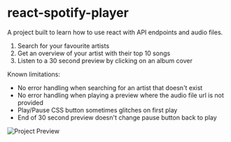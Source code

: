 
# react-spotify-player

A project built to learn how to use react with API endpoints and audio files.

1. Search for your favourite artists
2. Get an overview of your artist with their top 10 songs
3. Listen to a 30 second preview by clicking on an album cover

Known limitations:
- No error handling when searching for an artist that doesn't exist
- No error handling when playing a preview where the audio file url is not provided
- Play/Pause CSS button sometimes glitches on first play
- End of 30 second preview doesn't change pause button back to play

![Project Preview](https://i.imgur.com/cAF4d1G.jpg)

